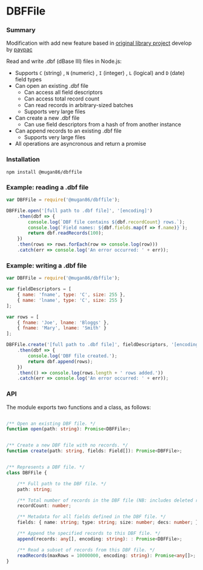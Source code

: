 # DBFFile

### Summary

Modification with add new feature based in [original library project](https://github.com/paypac/DBFFile) develop by [paypac](https://github.com/paypac)

Read and write .dbf (dBase III) files in Node.js:

- Supports `C` (string) , `N` (numeric) , `I` (integer) , `L` (logical) and `D` (date) field types
- Can open an existing .dbf file
  - Can access all field descriptors
  - Can access total record count
  - Can read records in arbitrary-sized batches
  - Supports very large files
- Can create a new .dbf file
  - Can use field descriptors from a hash of from another instance
- Can append records to an existing .dbf file
  - Supports very large files
- All operations are asyncronous and return a promise

### Installation

`npm install @mugan86/dbffile`

### Example: reading a .dbf file

```javascript
var DBFFile = require('@mugan86/dbffile');

DBFFile.open('[full path to .dbf file]', '[encoding]')
    .then(dbf => {
        console.log(`DBF file contains ${dbf.recordCount} rows.`);
        console.log(`Field names: ${dbf.fields.map(f => f.name)}`);
        return dbf.readRecords(100);
    })
    .then(rows => rows.forEach(row => console.log(row)))
    .catch(err => console.log('An error occurred: ' + err));
```

### Example: writing a .dbf file

```javascript
var DBFFile = require('@mugan86/dbffile');

var fieldDescriptors = [
    { name: 'fname', type: 'C', size: 255 },
    { name: 'lname', type: 'C', size: 255 }
];

var rows = [
    { fname: 'Joe', lname: 'Bloggs' },
    { fname: 'Mary', lname: 'Smith' }
];

DBFFile.create('[full path to .dbf file]', fieldDescriptors, '[encoding]')
    .then(dbf => {
        console.log('DBF file created.');
        return dbf.append(rows);
    })
    .then(() => console.log(rows.length + ' rows added.'))
    .catch(err => console.log('An error occurred: ' + err));
```

### API

The module exports two functions and a class, as follows:

```typescript

/** Open an existing DBF file. */
function open(path: string): Promise<DBFFile>;


/** Create a new DBF file with no records. */
function create(path: string, fields: Field[]): Promise<DBFFile>;


/** Represents a DBF file. */
class DBFFile {

    /** Full path to the DBF file. */
    path: string;

    /** Total number of records in the DBF file (NB: includes deleted records). */
    recordCount: number;

    /** Metadata for all fields defined in the DBF file. */
    fields: { name: string; type: string; size: number; decs: number; }[];

    /** Append the specified records to this DBF file. */
    append(records: any[], encoding: string): : Promise<DBFFile>;

    /** Read a subset of records from this DBF file. */
    readRecords(maxRows = 10000000, encoding: string): Promise<any[]>;
}
```
